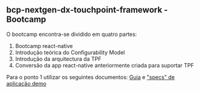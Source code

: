 ## bcp-nextgen-dx-touchpoint-framework - Bootcamp
O bootcamp encontra-se dividido em quatro partes:
1. Bootcamp react-native
2. Introdução teórica do Configurability Model
3. Introdução da arquitectura da TPF
4. Conversão da app react-native anteriormente criada para suportar TPF

Para o ponto 1 utilizar os seguintes documentos: [Guia](./OnboardingReadMe.md) e ["specs" de aplicação demo](./MBCP_Ignite_Demo_React_Native.pdf)